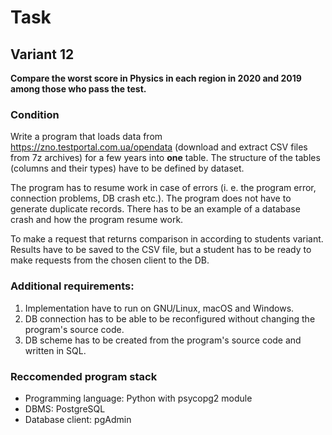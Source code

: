 # Task
## Variant 12
**Compare the worst score in Physics in each region in 2020 and 2019 among those who pass the test.**

### Condition
Write a program that loads data from https://zno.testportal.com.ua/opendata (download and extract CSV files from 7z archives) for a few years into **one** table.
The structure of the tables (columns and their types) have to be defined by dataset.

The program has to resume work in case of errors (i. e. the program error, connection problems, DB crash etc.).
The program does not have to generate duplicate records.
There has to be an example of a database crash and how the program resume work.

To make a request that returns comparison in according to students variant.
Results have to be saved to the CSV file, but a student has to be ready to make requests from the chosen client to the DB.

### Additional requirements:
  1. Implementation have to run on GNU/Linux, macOS and Windows.
  1. DB connection has to be able to be reconfigured without changing the program's source code.
  1. DB scheme has to be created from the program's source code and written in SQL.
  
### Reccomended program stack
  * Programming language: Python with psycopg2 module
  * DBMS: PostgreSQL
  * Database client: pgAdmin
